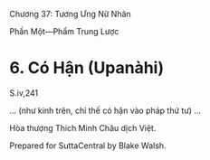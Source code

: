  

Chương 37: Tương Ưng Nữ Nhân

Phần Một—Phẩm Trung Lược

# 6\. Có Hận (Upanàhi)

S.iv,241

… (như kinh trên, chỉ thế có hận vào pháp thứ tư) …

Hòa thượng Thích Minh Châu dịch Việt.

Prepared for SuttaCentral by Blake Walsh.